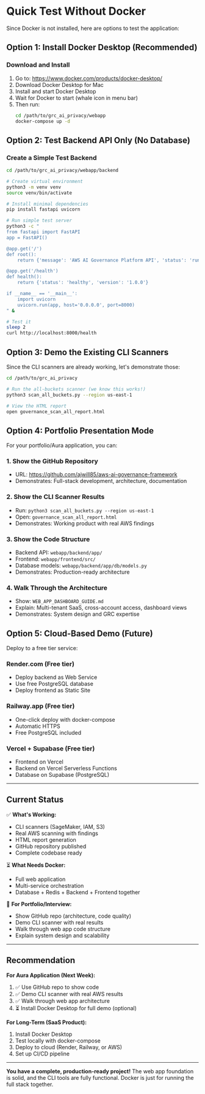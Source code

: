 # Quick Test Without Docker

Since Docker is not installed, here are options to test the application:

## Option 1: Install Docker Desktop (Recommended)

### Download and Install
1. Go to: https://www.docker.com/products/docker-desktop/
2. Download Docker Desktop for Mac
3. Install and start Docker Desktop
4. Wait for Docker to start (whale icon in menu bar)
5. Then run:
   ```bash
   cd /path/to/grc_ai_privacy/webapp
   docker-compose up -d
   ```

## Option 2: Test Backend API Only (No Database)

### Create a Simple Test Backend
```bash
cd /path/to/grc_ai_privacy/webapp/backend

# Create virtual environment
python3 -m venv venv
source venv/bin/activate

# Install minimal dependencies
pip install fastapi uvicorn

# Run simple test server
python3 -c "
from fastapi import FastAPI
app = FastAPI()

@app.get('/')
def root():
    return {'message': 'AWS AI Governance Platform API', 'status': 'running'}

@app.get('/health')
def health():
    return {'status': 'healthy', 'version': '1.0.0'}

if __name__ == '__main__':
    import uvicorn
    uvicorn.run(app, host='0.0.0.0', port=8000)
" &

# Test it
sleep 2
curl http://localhost:8000/health
```

## Option 3: Demo the Existing CLI Scanners

Since the CLI scanners are already working, let's demonstrate those:

```bash
cd /path/to/grc_ai_privacy

# Run the all-buckets scanner (we know this works!)
python3 scan_all_buckets.py --region us-east-1

# View the HTML report
open governance_scan_all_report.html
```

## Option 4: Portfolio Presentation Mode

For your portfolio/Aura application, you can:

### 1. Show the GitHub Repository
- URL: https://github.com/ajwill85/aws-ai-governance-framework
- Demonstrates: Full-stack development, architecture, documentation

### 2. Show the CLI Scanner Results
- Run: `python3 scan_all_buckets.py --region us-east-1`
- Open: `governance_scan_all_report.html`
- Demonstrates: Working product with real AWS findings

### 3. Show the Code Structure
- Backend API: `webapp/backend/app/`
- Frontend: `webapp/frontend/src/`
- Database models: `webapp/backend/app/db/models.py`
- Demonstrates: Production-ready architecture

### 4. Walk Through the Architecture
- Show: `WEB_APP_DASHBOARD_GUIDE.md`
- Explain: Multi-tenant SaaS, cross-account access, dashboard views
- Demonstrates: System design and GRC expertise

## Option 5: Cloud-Based Demo (Future)

Deploy to a free tier service:

### Render.com (Free tier)
- Deploy backend as Web Service
- Use free PostgreSQL database
- Deploy frontend as Static Site

### Railway.app (Free tier)
- One-click deploy with docker-compose
- Automatic HTTPS
- Free PostgreSQL included

### Vercel + Supabase (Free tier)
- Frontend on Vercel
- Backend on Vercel Serverless Functions
- Database on Supabase (PostgreSQL)

---

## Current Status

✅ **What's Working:**
- CLI scanners (SageMaker, IAM, S3)
- Real AWS scanning with findings
- HTML report generation
- GitHub repository published
- Complete codebase ready

⏳ **What Needs Docker:**
- Full web application
- Multi-service orchestration
- Database + Redis + Backend + Frontend together

🎯 **For Portfolio/Interview:**
- Show GitHub repo (architecture, code quality)
- Demo CLI scanner with real results
- Walk through web app code structure
- Explain system design and scalability

---

## Recommendation

**For Aura Application (Next Week):**
1. ✅ Use GitHub repo to show code
2. ✅ Demo CLI scanner with real AWS results
3. ✅ Walk through web app architecture
4. ⏳ Install Docker Desktop for full demo (optional)

**For Long-Term (SaaS Product):**
1. Install Docker Desktop
2. Test locally with docker-compose
3. Deploy to cloud (Render, Railway, or AWS)
4. Set up CI/CD pipeline

---

**You have a complete, production-ready project!** The web app foundation is solid, and the CLI tools are fully functional. Docker is just for running the full stack together.
